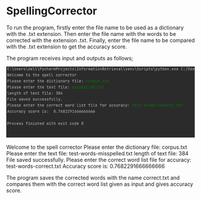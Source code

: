 # SpellingCorrector

To run the program, firstly enter the file name to be used as a dictionary with the .txt extension. 
Then enter the file name with the words to be corrected with the extension .txt. 
Finally, enter the file name to be compared with the .txt extension to get the accuracy score.

The program receives input and outputs as follows;

![](programrun.png)

Welcome to the spell corrector
Please enter the dictionary file: corpus.txt
Please enter the text file: test-words-misspelled.txt
length of text file: 384
File saved successfully.
Please enter the correct word list file for accuracy: test-words-correct.txt
Accuracy score is:  0.7682291666666666


The program saves the corrected words with the name correct.txt and compares them with the correct word list 
given as input and gives accuracy score.
